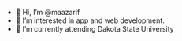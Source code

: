 - 👋 Hi, I’m @maazarif
- 👀 I’m interested in app and web development.
- 🌱 I’m currently attending Dakota State University
<!---
maazarif/maazarif is a ✨ special ✨ repository because its `README.md` (this file) appears on your GitHub profile.
You can click the Preview link to take a look at your changes.
--->
